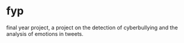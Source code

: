 # fyp
final year project, a project on the detection of cyberbullying and the analysis of emotions in tweets.
